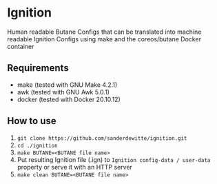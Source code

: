 # Ignition

Human readable Butane Configs that can be translated into machine readable Ignition Configs using make and the coreos/butane Docker container

## Requirements
- make (tested with GNU Make 4.2.1)
- awk (tested with GNU Awk 5.0.1)
- docker (tested with Docker 20.10.12)

## How to use

1. `git clone https://github.com/sanderdewitte/ignition.git`
1. `cd ./ignition`
1. `make BUTANE=<BUTANE file name>`
1. Put resulting Ignition file (.ign) to `Ignition config-data / user-data` property or serve it with an HTTP server
1. `make clean BUTANE=<BUTANE file name>`
